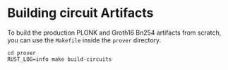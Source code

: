 # Building circuit Artifacts

To build the production PLONK and Groth16 Bn254 artifacts from scratch, you can use the `Makefile` inside the `prover` directory.

```shell,noplayground
cd prover
RUST_LOG=info make build-circuits
```

